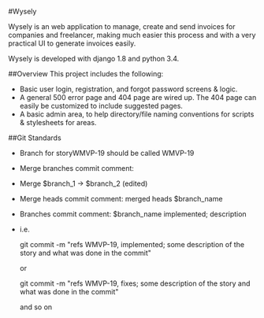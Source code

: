#Wysely

Wysely is an web application to manage, create and send invoices for companies and freelancer, making much easier this process and with a very practical UI to generate invoices easily.

Wysely is developed with django 1.8 and python 3.4.

##Overview
This project includes the following:
* Basic user login, registration, and forgot password screens & logic.
* A general 500 error page and 404 page are wired up.  The 404 page can easily be customized to include suggested pages.
* A basic admin area, to help directory/file naming conventions for scripts & stylesheets for areas.

##Git Standards
* Branch for storyWMVP-19 should be called WMVP-19
* Merge branches commit comment:
* Merge $branch_1 -> $branch_2 (edited)
* Merge heads commit comment: merged heads $branch_name
* Branches commit comment: $branch_name implemented; description
* i.e.

  git commit -m "refs WMVP-19, implemented;  some description of the story and what was done in the commit"

  or

  git commit -m "refs WMVP-19, fixes;  some description of the story and what was done in the commit"

  and so on